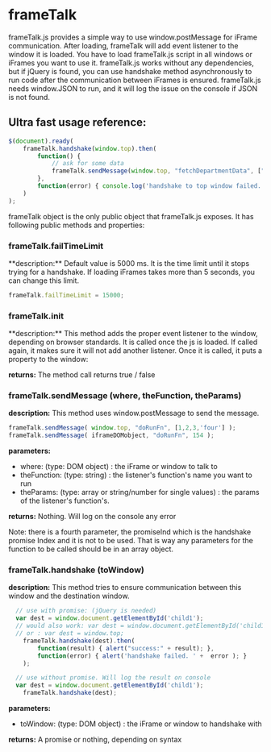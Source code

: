 frameTalk
=========
frameTalk.js provides a simple way to use window.postMessage for iFrame communication.
After loading, frameTalk will add event listener to the window it is loaded.
You have to load frameTalk.js script in all windows or iFrames you want to use it.
frameTalk.js works without any dependencies, but if jQuery is found, you can use handshake method asynchronously 
to run code after the communication between iFrames is ensured.
frameTalk.js needs window.JSON to run, and it will log the issue on the console if JSON is not found.

<h2>Ultra fast usage reference: </h2>
 
```javascript
$(document).ready(
	frameTalk.handshake(window.top).then(
		function() { 
			// ask for some data
			frameTalk.sendMessage(window.top, "fetchDepartmentData", ["sales", "John Doe"]);
		},
		function(error) { console.log('handshake to top window failed. ' +  error ); }
	)
);
```


frameTalk object is the only public object that frameTalk.js exposes. It has following public methods and properties:

<h3>frameTalk.failTimeLimit</h3>
**description:** Default value is 5000 ms. It is the time limit until it stops trying for a handshake. 
If loading iFrames takes more than 5 seconds, you can change this limit.

```javascript
frameTalk.failTimeLimit = 15000;
```

<h3>frameTalk.init</h3>
**description:** This method adds the proper event listener to the window, depending on browser standards. It is called once the js is loaded. If called again, it makes sure it will not add another listener. Once it is called, it puts a property to the window: 

**returns:** The method call returns true / false 

<h3>frameTalk.sendMessage (where, theFunction, theParams)</h3>

**description:** This method uses window.postMessage to send the message. 

```javascript
frameTalk.sendMessage( window.top, "doRunFn", [1,2,3,'four'] );
frameTalk.sendMessage( iframeDOMobject, "doRunFn", 154 );
```

**parameters:** 
<ul>
	<li>where: (type: DOM object) : the iFrame or window to talk to</li>
	<li>theFunction: (type: string) : the listener's function's name you want to run </li>
	<li>theParams: (type: array or string/number for single values) : the params of the listener's function's. </li>
</ul>

**returns:** Nothing. Will log on the console any error

Note: there is a fourth parameter, the promiseInd which is the handshake promise Index and it is not to be used. That is way any parameters for the function to be called should be in an array object.


<h3>frameTalk.handshake (toWindow)</h3>

**description:** This method tries to ensure communication between this window and the destination window.

```javascript
  // use with promise: (jQuery is needed)
  var dest = window.document.getElementById('child1');
  // would also work: var dest = window.document.getElementById('child1').contentWindow;
  // or : var dest = window.top;
	frameTalk.handshake(dest).then(
		function(result) { alert("success:" + result); },
		function(error) { alert('handshake failed. ' +  error ); }
	); 
```

```javascript
  // use without promise. Will log the result on console
  var dest = window.document.getElementById('child1');
	frameTalk.handshake(dest);
```

**parameters:** 
<ul>
	<li>toWindow: (type: DOM object) : the iFrame or window to handshake with</li>
</ul>

**returns:** A promise or nothing, depending on syntax




